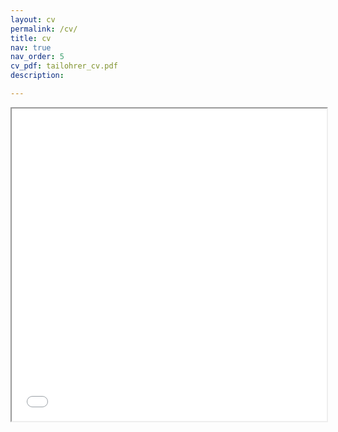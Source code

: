 ```yaml
---
layout: cv
permalink: /cv/
title: cv
nav: true
nav_order: 5
cv_pdf: tailohrer_cv.pdf
description: 

---
```


<iframe src="{{ site.baseurl }}/assets/html/leaflet_map.html" width="100%" height="500px"></iframe>

[//]: #